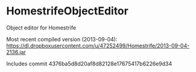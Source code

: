 HomestrifeObjectEditor
================

Object editor for Homestrife

Most recent compiled version (2013-09-04): https://dl.dropboxusercontent.com/u/47252499/Homestrife/2013-09-04-2136.jar

Includes commit 4376ba5d8d20af8d82128e17675417b6226e9d34
